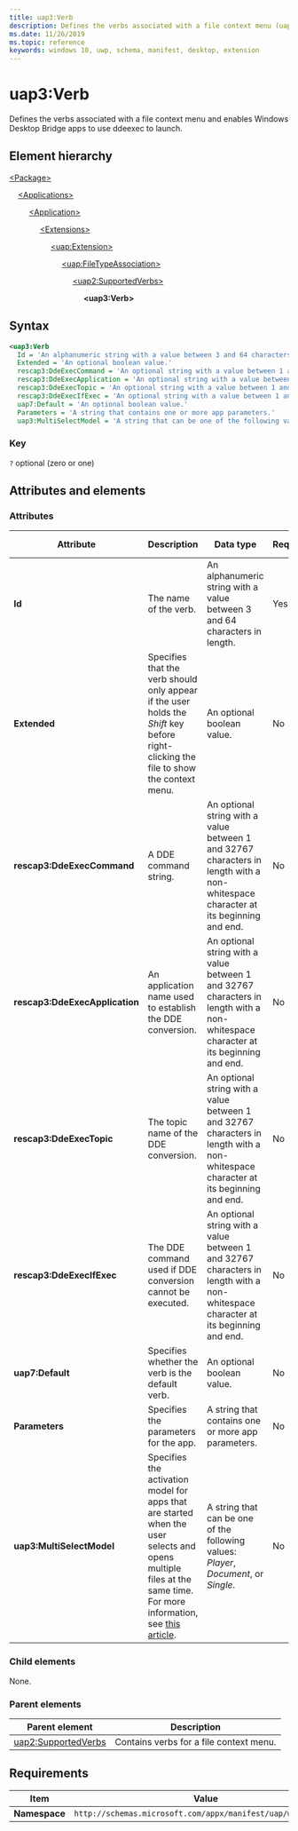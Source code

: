 ```yaml
---
title: uap3:Verb
description: Defines the verbs associated with a file context menu (uap3:Verb).
ms.date: 11/26/2019
ms.topic: reference
keywords: windows 10, uwp, schema, manifest, desktop, extension 
---
```


# uap3:Verb

Defines the verbs associated with a file context menu and enables Windows Desktop Bridge apps to use ddeexec to launch.

## Element hierarchy

[\<Package\>](element-package.md)

&nbsp;&nbsp;&nbsp;&nbsp;[\<Applications\>](element-applications.md)

&nbsp;&nbsp;&nbsp;&nbsp; &nbsp;&nbsp;&nbsp;&nbsp;[\<Application\>](element-application.md)

&nbsp;&nbsp;&nbsp;&nbsp; &nbsp;&nbsp;&nbsp;&nbsp; &nbsp;&nbsp;&nbsp;&nbsp;[\<Extensions\>](element-1-extensions.md)

&nbsp;&nbsp;&nbsp;&nbsp; &nbsp;&nbsp;&nbsp;&nbsp; &nbsp;&nbsp;&nbsp;&nbsp; &nbsp;&nbsp;&nbsp;&nbsp;[\<uap:Extension\>](element-uap-extension.md)

&nbsp;&nbsp;&nbsp;&nbsp; &nbsp;&nbsp;&nbsp;&nbsp; &nbsp;&nbsp;&nbsp;&nbsp; &nbsp;&nbsp;&nbsp;&nbsp; &nbsp;&nbsp;&nbsp;&nbsp;[\<uap:FileTypeAssociation\>](element-uap-filetypeassociation.md)

&nbsp;&nbsp;&nbsp;&nbsp; &nbsp;&nbsp;&nbsp;&nbsp; &nbsp;&nbsp;&nbsp;&nbsp; &nbsp;&nbsp;&nbsp;&nbsp; &nbsp;&nbsp;&nbsp;&nbsp; &nbsp;&nbsp;&nbsp;&nbsp;[\<uap2:SupportedVerbs\>](element-uap2-supportedverbs.md)

&nbsp;&nbsp;&nbsp;&nbsp; &nbsp;&nbsp;&nbsp;&nbsp; &nbsp;&nbsp;&nbsp;&nbsp; &nbsp;&nbsp;&nbsp;&nbsp; &nbsp;&nbsp;&nbsp;&nbsp; &nbsp;&nbsp;&nbsp;&nbsp; &nbsp;&nbsp;&nbsp;&nbsp;**\<uap3:Verb\>**

## Syntax

```xml
<uap3:Verb
  Id = 'An alphanumeric string with a value between 3 and 64 characters in length.'
  Extended = 'An optional boolean value.'
  rescap3:DdeExecCommand = 'An optional string with a value between 1 and 32767 characters in length with a non-whitespace character at its beginning and end.'
  rescap3:DdeExecApplication = 'An optional string with a value between 1 and 32767 characters in length with a non-whitespace character at its beginning and end.'
  rescap3:DdeExecTopic = 'An optional string with a value between 1 and 32767 characters in length with a non-whitespace character at its beginning and end.'
  rescap3:DdeExecIfExec = 'An optional string with a value between 1 and 32767 characters in length with a non-whitespace character at its beginning and end.'
  uap7:Default = 'An optional boolean value.'
  Parameters = 'A string that contains one or more app parameters.'
  uap3:MultiSelectModel = 'A string that can be one of the following values: "Player", "Document", or "Single".' >
```

### Key

`?` optional (zero or one)

## Attributes and elements

### Attributes

| Attribute | Description | Data type | Required | Default value |
|-|-|-|-|-|
| **Id** | The name of the verb. | An alphanumeric string with a value between 3 and 64 characters in length. | Yes |  |
| **Extended** | Specifies that the verb should only appear if the user holds the *Shift* key before right-clicking the file to show the context menu. | An optional boolean value. | No |  |
| **rescap3:DdeExecCommand** | A DDE command string. | An optional string with a value between 1 and 32767 characters in length with a non-whitespace character at its beginning and end. | No |  |
| **rescap3:DdeExecApplication** | An application name used to establish the DDE conversion. | An optional string with a value between 1 and 32767 characters in length with a non-whitespace character at its beginning and end. | No |  |
| **rescap3:DdeExecTopic** | The topic name of the DDE conversion. | An optional string with a value between 1 and 32767 characters in length with a non-whitespace character at its beginning and end. | No |  |
| **rescap3:DdeExecIfExec** | The DDE command used if DDE conversion cannot be executed. | An optional string with a value between 1 and 32767 characters in length with a non-whitespace character at its beginning and end. | No |  |
| **uap7:Default** | Specifies whether the verb is the default verb. | An optional boolean value. | No |  |
| **Parameters** | Specifies the parameters for the app. | A string that contains one or more app parameters. | No |  |
| **uap3:MultiSelectModel** | Specifies the activation model for apps that are started when the user selects and opens multiple files at the same time. For more information, see [this article](/windows/apps/desktop/modernize/desktop-to-uwp-extensions#define-how-your-application-behaves-when-users-select-and-open-multiple-files-at-the-same-time). | A string that can be one of the following values: *Player*, *Document*, or *Single*. | No |  |

### Child elements

None.

### Parent elements

| Parent element | Description |
|-|-|
| [uap2:SupportedVerbs](element-uap2-supportedverbs.md) | Contains verbs for a file context menu. |

## Requirements

| Item | Value |
|--|--|
| **Namespace** | `http://schemas.microsoft.com/appx/manifest/uap/windows10/3` |
